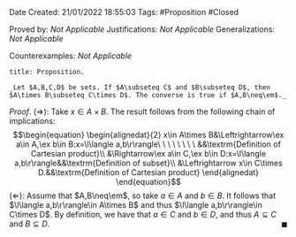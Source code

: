 <br />
<br />

Date Created: 21/01/2022 18:55:03
Tags: #Proposition #Closed 

Proved by: _Not Applicable_
Justifications: _Not Applicable_
Generalizations: _Not Applicable_

Counterexamples: _Not Applicable_

``` ad-Proposition
title: Proposition.

_Let $A,B,C,D$ be sets. If $A\subseteq C$ and $B\subseteq D$, then $A\times B\subseteq C\times D$. The converse is true if $A,B\neq\em$._

```

_Proof_. ($\Rightarrow$): Take $x\in A\times B$. The result follows from the following chain of implications:
$$\begin{equation}
    \begin{alignedat}{2}
        x\in A\times B&\Leftrightarrow\ex a\in A,\ex b\in B:x=\l\langle a,b\r\rangle\ \ \ \ \ \ \ \ &&\textrm{Definition of Cartesian product}\\
        &\Rightarrow\ex a\in C,\ex b\in D:x=\l\langle a,b\r\rangle&&\textrm{Definition of subset}\\
        &\Leftrightarrow x\in C\times D.&&\textrm{Definition of Cartesian product}
    \end{alignedat}
\end{equation}$$
($\Leftarrow$): Assume that $A,B\neq\em$, so take $a\in A$ and $b\in B$. It follows that $\l\langle a,b\r\rangle\in A\times B$ and thus $\l\langle a,b\r\rangle\in C\times D$. By definition, we have that $a\in C$ and $b\in D$, and thus $A\subseteq C$ and $B\subseteq D$.<span style="float:right;">$\blacksquare$</span>
